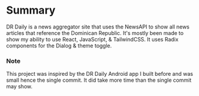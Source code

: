 # Summary
DR Daily is a news aggregator site that uses the NewsAPI to show all news articles that reference
the Dominican Republic. 
It's mostly been made to show my ability to use React, JavaScript, & TailwindCSS.
It uses Radix components for the Dialog & theme toggle.

### Note
This project was inspired by the DR Daily Android app I built before and was small hence the single commit. It did take more time than the single commit may show.
